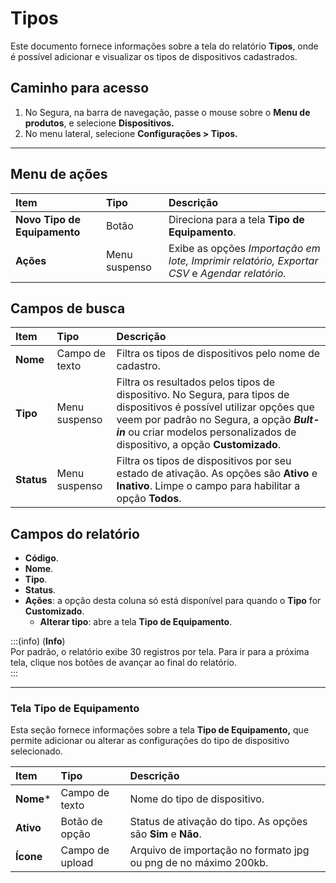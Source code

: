 # Tipos

Este documento fornece informações sobre a tela do relatório **Tipos**, onde é possível adicionar e visualizar os tipos de dispositivos cadastrados.

## Caminho para acesso

1. No Segura, na barra de navegação, passe o mouse sobre o **Menu de produtos**, e selecione **Dispositivos.**  
2. No menu lateral, selecione **Configurações > Tipos.**

---
## Menu de ações

| **Item** | **Tipo** | **Descrição** |
| :---- | :---- | :---- |
| **Novo Tipo de Equipamento** | Botão | Direciona para a tela **Tipo de Equipamento**. |
| **Ações** | Menu suspenso | Exibe as opções *Importação em lote, Imprimir relatório, Exportar CSV* e *Agendar relatório.* |

## Campos de busca

| **Item** | **Tipo** | **Descrição** |
| :---- | :---- | :---- |
| **Nome** | Campo de texto | Filtra os tipos de dispositivos pelo nome de cadastro. |
| **Tipo** | Menu suspenso | Filtra os resultados pelos tipos de dispositivo. No Segura, para tipos de dispositivos é possível utilizar opções que veem por padrão no Segura, a opção ***Bult-in*** ou criar modelos personalizados de dispositivo, a opção **Customizado**. |
| **Status** | Menu suspenso | Filtra os tipos de dispositivos por seu estado de ativação. As opções são **Ativo** e **Inativo**. Limpe o campo para habilitar a opção **Todos**. |

## Campos do relatório

* **Código**.  
* **Nome**.  
* **Tipo**.  
* **Status**.  
* **Ações**: a opção desta coluna só está disponível para quando o **Tipo** for **Customizado**.  
  * **Alterar tipo**: abre a tela **Tipo de Equipamento**.

:::(info) (**Info**)  
Por padrão, o relatório exibe 30 registros por tela. Para ir para a próxima tela, clique nos botões de avançar ao final do relatório.  
:::

---
### Tela Tipo de Equipamento

Esta seção fornece informações sobre a tela **Tipo de Equipamento,** que permite adicionar ou alterar as configurações do tipo de dispositivo selecionado.

| **Item** | **Tipo** | **Descrição** |
| :---- | :---- | :---- |
| **Nome*** | Campo de texto | Nome do tipo de dispositivo. |
| **Ativo** | Botão de opção | Status de ativação do tipo. As opções são **Sim** e **Não**. |
| **Ícone** | Campo de upload | Arquivo de importação no formato jpg ou png de no máximo 200kb. |
